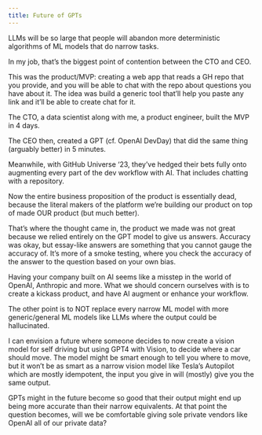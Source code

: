 ```yaml
---
title: Future of GPTs
---
```


LLMs will be so large that people will abandon more deterministic algorithms of ML models that do narrow tasks. 

In my job, that’s the biggest point of contention between the CTO and CEO. 

This was the product/MVP: creating a web app that reads a GH repo that you provide, and you will be able to chat with the repo about questions you have about it. The idea was build a generic tool that’ll help you paste any link and it’ll be able to create  chat for it. 

The CTO, a data scientist along with me, a product engineer, built the MVP in 4 days. 

The CEO then, created a GPT (cf. OpenAI DevDay) that did the same thing (arguably better) in 5 minutes. 

Meanwhile, with GitHub Universe ‘23, they’ve hedged their bets fully onto augmenting every part of the dev workflow with AI. That includes chatting with a repository. 

Now the entire business proposition of the product is essentially dead, because the literal makers of the platform we’re building our product on top of made OUR product (but much better).

That’s where the thought came in, the product we made was not great because we relied entirely on the GPT model to give us answers. Accuracy was okay, but essay-like answers are something that you cannot gauge the accuracy of. It’s more of a smoke testing, where you check the accuracy of the answer to the question based on your own bias. 

Having your company built on AI seems like a misstep in the world of OpenAI, Anthropic and more. What we should concern ourselves with is to create a kickass product, and have AI augment or enhance your workflow. 

The other point is to NOT replace every narrow ML model with more generic/general ML models like LLMs where the output could be hallucinated. 

I can envision a future where someone decides to now create a vision model for self driving but using GPT4 with Vision, to decide where a car should move. The model might be smart enough to tell you where to move, but it won’t be as smart as a narrow vision model like Tesla’s Autopilot which are mostly idempotent, the input you give in will (mostly) give you the same output. 

GPTs might in the future become so good that their output might end up being more accurate than their narrow equivalents. At that point the question becomes, will we be comfortable giving sole private vendors like OpenAI all of our private data?

